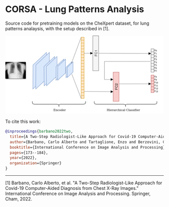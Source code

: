 # CORSA - Lung Patterns Analysis

Source code for pretraining models on the CheXpert dataset, for lung patterns analaysis, with the setup described in [1].

![img/hr.png](img/hr.png)


To cite this work:

```bibtex
@inproceedings{barbano2022two,
  title={A Two-Step Radiologist-Like Approach for Covid-19 Computer-Aided Diagnosis from Chest X-Ray Images},
  author={Barbano, Carlo Alberto and Tartaglione, Enzo and Berzovini, Claudio and Calandri, Marco and Grangetto, Marco},
  booktitle={International Conference on Image Analysis and Processing},
  pages={173--184},
  year={2022},
  organization={Springer}
}

```

---
[1] Barbano, Carlo Alberto, et al. "A Two-Step Radiologist-Like Approach for Covid-19 Computer-Aided Diagnosis from Chest X-Ray Images." International Conference on Image Analysis and Processing. Springer, Cham, 2022.
